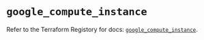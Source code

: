 # `google_compute_instance`

Refer to the Terraform Registory for docs: [`google_compute_instance`](https://registry.terraform.io/providers/hashicorp/google-beta/4.75.0/docs/resources/google_compute_instance).
